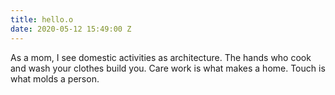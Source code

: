 ```yaml
---
title: hello.o
date: 2020-05-12 15:49:00 Z
---
```


As a mom, I see domestic activities as
architecture. The hands who cook and wash your clothes
build you. Care work is what makes a home.
Touch is what molds a person.
